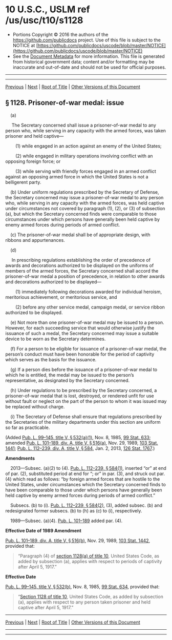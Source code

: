 ---
---

# 10 U.S.C., USLM ref /us/usc/t10/s1128

* Portions Copyright © 2016 the authors of the https://github.com/publicdocs project.
  Use of this file is subject to the NOTICE at [https://github.com/publicdocs/uscode/blob/master/NOTICE](https://github.com/publicdocs/uscode/blob/master/NOTICE)
* See the [Document Metadata](././../../../../../..//README.md) for more information.
  This file is generated from historical government data; content and/or formatting may be inaccurate and out-of-date and should not be used for official purposes.

----------
----------

[Previous](./../../../../../..//us/usc/t10/stA/ptII/ch57/m__us_usc_t10_s1127.md) | [Next](./../../../../../..//us/usc/t10/stA/ptII/ch57/m__us_usc_t10_s1129.md) | [Root of Title](./../../../../../../) | [Other Versions of this Document](https://publicdocs.github.io/go/links?ns=uslm&ref=%2Fus%2Fusc%2Ft10%2Fs1128)

## § 1128. Prisoner-of-war medal: issue

    (a)

     The Secretary concerned shall issue a prisoner-of-war medal to any person who, while serving in any capacity with the armed forces, was taken prisoner and held captive—

        (1) while engaged in an action against an enemy of the United States;

        (2) while engaged in military operations involving conflict with an opposing foreign force; or

        (3) while serving with friendly forces engaged in an armed conflict against an opposing armed force in which the United States is not a belligerent party.

    (b) Under uniform regulations prescribed by the Secretary of Defense, the Secretary concerned may issue a prisoner-of-war medal to any person who, while serving in any capacity with the armed forces, was held captive under circumstances not covered by paragraph (1), (2), or (3) of subsection (a), but which the Secretary concerned finds were comparable to those circumstances under which persons have generally been held captive by enemy armed forces during periods of armed conflict.

    (c) The prisoner-of-war medal shall be of appropriate design, with ribbons and appurtenances.

    (d)

     In prescribing regulations establishing the order of precedence of awards and decorations authorized to be displayed on the uniforms of members of the armed forces, the Secretary concerned shall accord the prisoner-of-war medal a position of precedence, in relation to other awards and decorations authorized to be displayed—

        (1) immediately following decorations awarded for individual heroism, meritorious achievement, or meritorious service, and

        (2) before any other service medal, campaign medal, or service ribbon authorized to be displayed.

    (e) Not more than one prisoner-of-war medal may be issued to a person. However, for each succeeding service that would otherwise justify the issuance of such a medal, the Secretary concerned may issue a suitable device to be worn as the Secretary determines.

    (f) For a person to be eligible for issuance of a prisoner-of-war medal, the person’s conduct must have been honorable for the period of captivity which serves as the basis for the issuance.

    (g) If a person dies before the issuance of a prisoner-of-war medal to which he is entitled, the medal may be issued to the person’s representative, as designated by the Secretary concerned.

    (h) Under regulations to be prescribed by the Secretary concerned, a prisoner-of-war medal that is lost, destroyed, or rendered unfit for use without fault or neglect on the part of the person to whom it was issued may be replaced without charge.

    (i) The Secretary of Defense shall ensure that regulations prescribed by the Secretaries of the military departments under this section are uniform so far as practicable.

(Added [Pub. L. 99–145, title V, § 532(a)(1)][/us/pl/99/145/s532/a/1], Nov. 8, 1985, [99 Stat. 633][/us/stat/99/633]; amended [Pub. L. 101–189, div. A, title V, § 516(a)][/us/pl/101/189/s516/a], Nov. 29, 1989, [103 Stat. 1441][/us/stat/103/1441]; [Pub. L. 112–239, div. A, title V, § 584][/us/pl/112/239/s584], Jan. 2, 2013, [126 Stat. 1767][/us/stat/126/1767].)

 __Amendments__ 

    2013—Subsec. (a)(2) to (4). [Pub. L. 112–239, § 584(1)][/us/pl/112/239/s584/1], inserted “or” at end of par. (2), substituted period at end for “; or” in par. (3), and struck out par. (4) which read as follows: “by foreign armed forces that are hostile to the United States, under circumstances which the Secretary concerned finds to have been comparable to those under which persons have generally been held captive by enemy armed forces during periods of armed conflict.”

    Subsecs. (b) to (i). [Pub. L. 112–239, § 584(2)][/us/pl/112/239/s584/2], (3), added subsec. (b) and redesignated former subsecs. (b) to (h) as (c) to (i), respectively.

    1989—Subsec. (a)(4). [Pub. L. 101–189][/us/pl/101/189] added par. (4).

 __Effective Date of 1989 Amendment__ 

[Pub. L. 101–189, div. A, title V, § 516(b)][/us/pl/101/189/s516/b], Nov. 29, 1989, [103 Stat. 1442][/us/stat/103/1442], provided that: 

> “Paragraph (4) of [section 1128(a) of title 10][/us/usc/t10/s1128/a], United States Code, as added by subsection (a), applies with respect to periods of captivity after April 5, 1917.”

 __Effective Date__ 

[Pub. L. 99–145, title V, § 532(b)][/us/pl/99/145/s532/b], Nov. 8, 1985, [99 Stat. 634][/us/stat/99/634], provided that: 

> “[Section 1128 of title 10][/us/usc/t10/s1128], United States Code, as added by subsection (a), applies with respect to any person taken prisoner and held captive after April 5, 1917.”

----------

[Previous](./../../../../../..//us/usc/t10/stA/ptII/ch57/m__us_usc_t10_s1127.md) | [Next](./../../../../../..//us/usc/t10/stA/ptII/ch57/m__us_usc_t10_s1129.md) | [Root of Title](./../../../../../../) | [Other Versions of this Document](https://publicdocs.github.io/go/links?ns=uslm&ref=%2Fus%2Fusc%2Ft10%2Fs1128)

----------
----------

[/us/pl/99/145/s532/a/1]: https://publicdocs.github.io/go/links?ns=uslm&ref=%2Fus%2Fpl%2F99%2F145%2Fs532%2Fa%2F1
[/us/stat/99/633]: https://publicdocs.github.io/go/links?ns=uslm&ref=%2Fus%2Fstat%2F99%2F633
[/us/pl/101/189/s516/a]: https://publicdocs.github.io/go/links?ns=uslm&ref=%2Fus%2Fpl%2F101%2F189%2Fs516%2Fa
[/us/stat/103/1441]: https://publicdocs.github.io/go/links?ns=uslm&ref=%2Fus%2Fstat%2F103%2F1441
[/us/pl/112/239/s584]: https://publicdocs.github.io/go/links?ns=uslm&ref=%2Fus%2Fpl%2F112%2F239%2Fs584
[/us/stat/126/1767]: https://publicdocs.github.io/go/links?ns=uslm&ref=%2Fus%2Fstat%2F126%2F1767
[/us/pl/112/239/s584/1]: https://publicdocs.github.io/go/links?ns=uslm&ref=%2Fus%2Fpl%2F112%2F239%2Fs584%2F1
[/us/pl/112/239/s584/2]: https://publicdocs.github.io/go/links?ns=uslm&ref=%2Fus%2Fpl%2F112%2F239%2Fs584%2F2
[/us/pl/101/189]: https://publicdocs.github.io/go/links?ns=uslm&ref=%2Fus%2Fpl%2F101%2F189
[/us/pl/101/189/s516/b]: https://publicdocs.github.io/go/links?ns=uslm&ref=%2Fus%2Fpl%2F101%2F189%2Fs516%2Fb
[/us/stat/103/1442]: https://publicdocs.github.io/go/links?ns=uslm&ref=%2Fus%2Fstat%2F103%2F1442
[/us/usc/t10/s1128/a]: https://publicdocs.github.io/go/links?ns=uslm&ref=%2Fus%2Fusc%2Ft10%2Fs1128%2Fa
[/us/pl/99/145/s532/b]: https://publicdocs.github.io/go/links?ns=uslm&ref=%2Fus%2Fpl%2F99%2F145%2Fs532%2Fb
[/us/stat/99/634]: https://publicdocs.github.io/go/links?ns=uslm&ref=%2Fus%2Fstat%2F99%2F634
[/us/usc/t10/s1128]: https://publicdocs.github.io/go/links?ns=uslm&ref=%2Fus%2Fusc%2Ft10%2Fs1128


